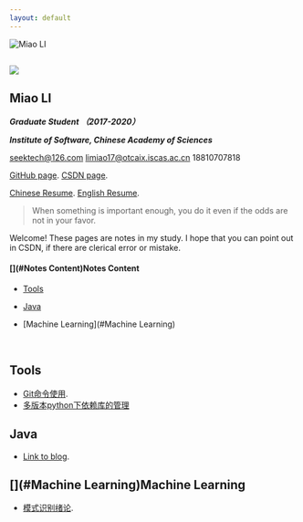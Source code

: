 ```yaml
---
layout: default
---
```

![](https://github.com/seektech/seektech.github.io/blob/master/source/avatar.png "Miao LI")

## ![](https://ws1.sinaimg.cn/large/006tNc79ly1fmufgqhpovj308w08wmya.jpg)  

## **Miao LI**  

***Graduate Student （2017-2020）***   

***Institute of Software, Chinese Academy of Sciences***  

seektech@126.com limiao17@otcaix.iscas.ac.cn 18810707818  

[GitHub page](https://github.com/seektech).   [CSDN page](http://blog.csdn.net/u013413471).  

[Chinese Resume](https://github.com/seektech/Resume-MiaoLI/blob/master/AwesomeCV_CH/resume.pdf).  [English Resume](https://github.com/seektech/Resume-MiaoLI/blob/master/AwesomeCV_EN/resume.pdf).  

  



> When something is important enough, you do it even if the odds are not in your favor.

Welcome! These pages are notes in my study. I hope that you can point out in CSDN, if there are clerical error or mistake.  



#### [](#Notes Content)Notes Content

* [Tools](#Tools)

* [Java](#Java)

* [Machine Learning](#Machine Learning)

  ​

## [](#Tools)Tools

* [Git命令使用](2017120901_Git命令使用).
* [多版本python下依赖库的管理](2017121601_多版本python下依赖库的管理)

## [](#Java)Java

* [Link to blog](GFM_template).

## [](#Machine Learning)Machine Learning

* [模式识别绪论](2018011101_模式识别绪论).